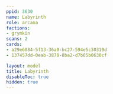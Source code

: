 ```yaml
---
ppid: 3630
name: Labyrinth
role: arcana
factions:
- grymkin
scans: 2
cards:
- a29e6084-5f13-36a0-bc27-594e5c30319d
- 137457dd-0eab-3878-8ba2-d7b05b0630cf

layout: model
title: Labyrinth
disableToc: true
hidden: true
---
```

